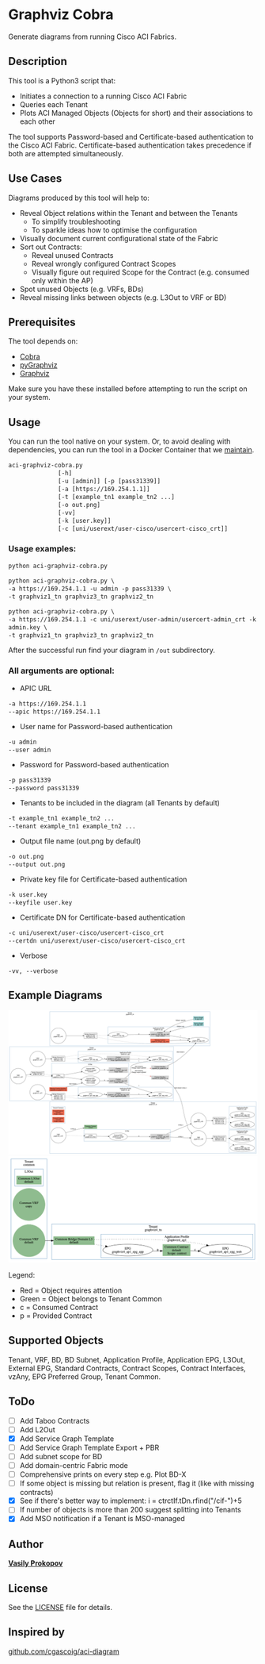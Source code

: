 # Graphviz Cobra

Generate diagrams from running Cisco ACI Fabrics.

## Description

This tool is a Python3 script that:

- Initiates a connection to a running Cisco ACI Fabric
- Queries each Tenant
- Plots ACI Managed Objects (Objects for short) and their associations to each other

The tool supports Password-based and Certificate-based authentication to the Cisco ACI Fabric. Certificate-based authentication takes precedence if both are attempted simultaneously.

## Use Cases

Diagrams produced by this tool will help to:

- Reveal Object relations within the Tenant and between the Tenants
  * To simplify troubleshooting
  * To sparkle ideas how to optimise the configuration
- Visually document current configurational state of the Fabric
- Sort out Contracts:
  * Reveal unused Contracts
  * Reveal wrongly configured Contract Scopes
  * Visually figure out required Scope for the Contract (e.g. consumed only within the AP)
- Spot unused Objects (e.g. VRFs, BDs)
- Reveal missing links between objects (e.g. L3Out to VRF or BD)

## Prerequisites

The tool depends on:

- [Cobra](https://github.com/datacenter/cobra)
- [pyGraphviz](https://github.com/pygraphviz/pygraphviz)
- [Graphviz](https://www.graphviz.org/)

Make sure you have these installed before attempting to run the script on your system.

## Usage

You can run the tool native on your system.
Or, to avoid dealing with dependencies, you can run the tool in a Docker Container that we [maintain](docker/README.md).

```
aci-graphviz-cobra.py
              [-h]
              [-u [admin]] [-p [pass31339]]
              [-a [https://169.254.1.1]]
              [-t [example_tn1 example_tn2 ...]
              [-o out.png]
              [-vv]
              [-k [user.key]]
              [-c [uni/userext/user-cisco/usercert-cisco_crt]]
```

### Usage examples:
```
python aci-graphviz-cobra.py
```
```
python aci-graphviz-cobra.py \
-a https://169.254.1.1 -u admin -p pass31339 \
-t graphviz1_tn graphviz3_tn graphviz2_tn
```
```
python aci-graphviz-cobra.py \
-a https://169.254.1.1 -c uni/userext/user-admin/usercert-admin_crt -k admin.key \
-t graphviz1_tn graphviz3_tn graphviz2_tn
```

After the successful run find your diagram in ```/out``` subdirectory.

### All arguments are optional:
- APIC URL

```
-a https://169.254.1.1
--apic https://169.254.1.1
```
- User name for Password-based authentication

```
-u admin
--user admin
```
- Password for Password-based authentication

```                
-p pass31339
--password pass31339
```
- Tenants to be included in the diagram (all Tenants by default)

```
-t example_tn1 example_tn2 ...
--tenant example_tn1 example_tn2 ...
```
- Output file name (out.png by default)

```
-o out.png
--output out.png
```
- Private key file for Certificate-based authentication

```
-k user.key
--keyfile user.key
```
- Certificate DN for Certificate-based authentication

```
-c uni/userext/user-cisco/usercert-cisco_crt
--certdn uni/userext/user-cisco/usercert-cisco_crt
```
- Verbose

```
-vv, --verbose
```

## Example Diagrams

![example_diagram_1](out/example_diagram_1.png)
![example_diagram_2](out/example_diagram_2.png)

Legend:

- Red = Object requires attention
- Green = Object belongs to Tenant Common
- c = Consumed Contract
- p = Provided Contract

## Supported Objects

Tenant, VRF, BD, BD Subnet, Application Profile, Application EPG, L3Out, External EPG, Standard Contracts, Contract Scopes, Contract Interfaces, vzAny, EPG Preferred Group, Tenant Common.

## ToDo

- [ ] Add Taboo Contracts
- [ ] Add L2Out
- [X] Add Service Graph Template
- [ ] Add Service Graph Template Export + PBR
- [ ] Add subnet scope for BD
- [ ] Add domain-centric Fabric mode
- [ ] Comprehensive prints on every step e.g. Plot BD-X
- [ ] If some object is missing but relation is present, flag it (like with missing contracts)
- [X] See if there's better way to implement: i = ctrctIf.tDn.rfind("/cif-")+5
- [ ] If number of objects is more than 200 suggest splitting into Tenants
- [X] Add MSO notification if a Tenant is MSO-managed

## Author

[**Vasily Prokopov**](https://github.com/vasilyprokopov)

## License

See the [LICENSE](LICENSE) file for details.

## Inspired by

[github.com/cgascoig/aci-diagram](https://github.com/cgascoig/aci-diagram)
